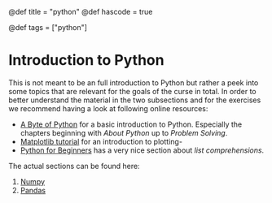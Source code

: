 @def title = "python"
@def hascode = true

@def tags = ["python"]

# Introduction to Python

This is not meant to be an full introduction to Python but rather a peek into some topics that are relevant for the goals of the curse in total. 
In order to better understand the material in the two subsections and for the exercises we recommend having a look at following online resources:

- [A Byte of Python](https://python.swaroopch.com/) for a basic introduction to Python. Especially the chapters beginning with _About Python_ up to _Problem Solving_.
- [Matplotlib tutorial](https://matplotlib.org/stable/tutorials/introductory/pyplot.html) for an introduction to plotting-
- [Python for Beginners](https://www.pythonforbeginners.com/basics/list-comprehensions-in-python) has a very nice section about _list comprehensions_.

The actual sections can be found here:
1. [Numpy](./numpy) 
1. [Pandas](./pandas)

